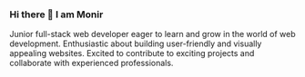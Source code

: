 ### Hi there 👋 I am Monir

Junior full-stack web developer eager to learn and grow in the world of web development. Enthusiastic about building user-friendly and visually appealing websites.  Excited to contribute to exciting projects and collaborate with experienced professionals.


